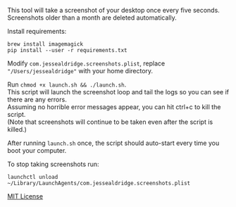 
This tool will take a screenshot of your desktop once every five seconds.
Screenshots older than a month are deleted automatically.

Install requirements:

```
brew install imagemagick
pip install --user -r requirements.txt
```

Modify `com.jessealdridge.screenshots.plist`, replace `"/Users/jessealdridge"` with your home directory.

Run `chmod +x launch.sh && ./launch.sh`.  
This script will launch the screenshot loop and tail the logs so you can see if there are any errors.  
Assuming no horrible error messages appear, you can hit ctrl+c to kill the script.  
(Note that screenshots will continue to be taken even after the script is killed.)  

After running `launch.sh` once, the script should auto-start every time you boot your computer.

To stop taking screenshots run:

`launchctl unload ~/Library/LaunchAgents/com.jessealdridge.screenshots.plist`


[MIT License](https://opensource.org/licenses/MIT)
